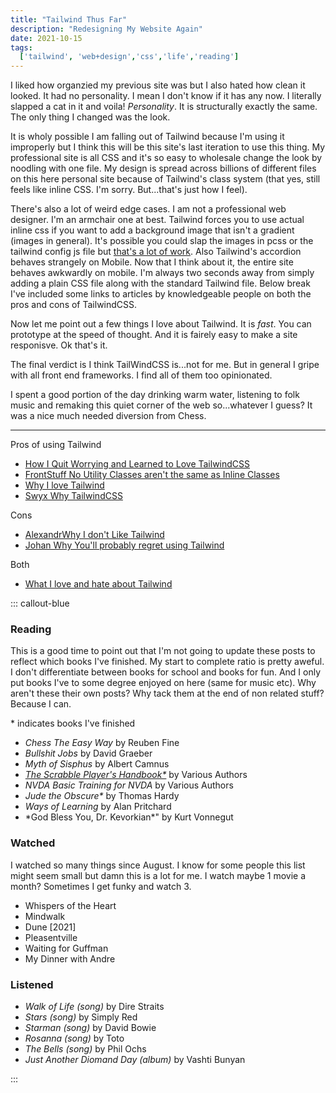 ```yaml
---
title: "Tailwind Thus Far"
description: "Redesigning My Website Again"
date: 2021-10-15 
tags:
  ['tailwind', 'web+design','css','life','reading']
---
```


I liked how organzied my previous site was but I also hated how clean it looked. It had no personality. I mean I don't know if it has any now. I literally slapped a cat in it and voila! *Personality*. It is structurally exactly the same. The only thing I changed was the look. 

It is wholy possible I am falling out of Tailwind because I'm using it improperly but I think this will be this site's last iteration to use this thing. My professional site is all CSS and it's so easy to wholesale change the look by noodling with one file. My design is spread across billions of different files on this here personal site because of Tailwind's class system (that yes, still feels like inline CSS. I'm sorry. But...that's just how I feel).

There's also a lot of weird edge cases. I am not a professional web designer. I'm an armchair one at best. Tailwind forces you to use actual inline css if you want to add a background image that isn't a gradient (images in general). It's possible you could slap the images in pcss or the tailwind config js file but [that's a lot of work](https://css-tricks.com/images-in-postcss/). Also Tailwind's accordion behaves strangely on Mobile. Now that I think about it, the entire site behaves awkwardly on mobile. I'm always two seconds away from simply adding a plain CSS file along with the standard Tailwind file. Below break I've included some links to articles by knowledgeable people on both the pros and cons of TailwindCSS. 

Now let me point out a few things I love about Tailwind. It is *fast*. You can prototype at the speed of thought. And it is fairely easy to make a site responisve. Ok that's it.

The final verdict is I think TailWindCSS is...not for me. But in general I gripe with all front end frameworks. I find all of them too opinionated. 

I spent a good portion of the day drinking warm water, listening to folk music and remaking this quiet corner of the web so...whatever I guess? It was a nice much needed diversion from Chess.
_________________
Pros of using Tailwind
 * [How I Quit Worrying and Learned to Love TailwindCSS](https://johanronsse.be/2020/07/08/why-youll-probably-regret-using-tailwind/)
* [FrontStuff No Utility Classes aren't the same as Inline Classes](https://frontstuff.io/no-utility-classes-arent-the-same-as-inline-styles)
* [Why I love Tailwind](https://mxstbr.com/thoughts/tailwind/)
* [Swyx Why TailwindCSS](https://www.swyx.io/why-tailwind/)

Cons
* [AlexandrWhy I don't Like Tailwind](https://www.aleksandrhovhannisyan.com/blog/why-i-dont-like-tailwind-css/)
* [Johan Why You'll probably regret using Tailwind](https://johanronsse.be/2020/07/08/why-youll-probably-regret-using-tailwind/)

 Both
 * [What I love and hate about Tailwind](https://www.viget.com/articles/what-i-love-hate-about-tailwind-css/)

::: callout-blue

### Reading

This is a good time to point out that I'm not going to update these posts to reflect which books I've finished. My start to complete ratio is pretty aweful. I don't differentiate between books for school and books for fun. And I only put books I've to some degree enjoyed on here (same for music etc). Why aren't these their own posts? Why tack them at the end of non related stuff? Because I can.

\* indicates books I've finished

* *Chess The Easy Way* by Reuben Fine
* *Bullshit Jobs* by David Graeber
* *Myth of Sisphus* by Albert Camnus
* *[The Scrabble Player's Handbook\*](https://drive.google.com/file/d/1vm7_11wwrg9KfE4TxvhtLSgTNE7Ami3v/view)* by Various Authors
* *NVDA Basic Training for NVDA* by Various Authors
* *Jude the Obscure\** by Thomas Hardy
* *Ways of Learning* by Alan Pritchard
* *God Bless You, Dr. Kevorkian\*" by Kurt Vonnegut

### Watched

I watched so many things since August. I know for some people this list might seem small but damn this is a lot for me. I watch maybe 1 movie a month? Sometimes I get funky and watch 3.

* Whispers of the Heart
* Mindwalk 
* Dune \[2021\]
* Pleasentville 
* Waiting for Guffman
* My Dinner with Andre

### Listened

* *Walk of Life (song)* by Dire Straits
* *Stars (song)* by Simply Red
* *Starman (song)* by David Bowie
* *Rosanna (song)* by Toto
* *The Bells (song)* by Phil Ochs
* *Just Another Diomand Day (album)* by Vashti Bunyan

:::


